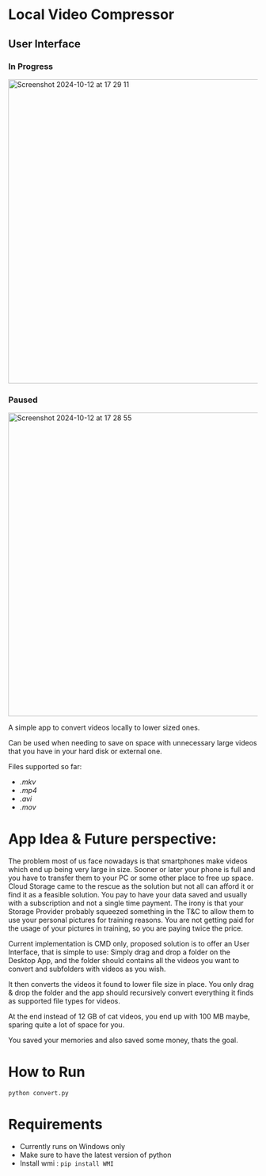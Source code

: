 # Local Video Compressor

## User Interface

### In Progress
<img width="615" alt="Screenshot 2024-10-12 at 17 29 11" src="https://github.com/user-attachments/assets/62096a4f-d9a2-43ee-9ac6-d067d607624d">

### Paused
<img width="614" alt="Screenshot 2024-10-12 at 17 28 55" src="https://github.com/user-attachments/assets/5f7f93ba-901a-4d5a-badc-011abc1329cf">



A simple app to convert videos locally to lower sized ones.

Can be used when needing to save on space with unnecessary large videos that you have in your hard disk or external one.

Files supported so far:

- _.mkv_
- _.mp4_
- _.avi_
- _.mov_

# App Idea & Future perspective:

The problem most of us face nowadays is that smartphones make videos which end up being very large in size. Sooner or later your phone is full and you have to transfer them to your PC or some other place to free up space.
Cloud Storage came to the rescue as the solution but not all can afford it or find it as a feasible solution.
You pay to have your data saved and usually with a subscription and not a single time payment. The irony is that your Storage Provider probably squeezed something in the T&C to allow them to use your personal pictures for training reasons. You are not getting paid for the usage of your pictures in training, so you are paying twice the price.

Current implementation is CMD only, proposed solution is to offer an User Interface, that is simple to use: Simply drag and drop a folder on the Desktop App, and the folder should contains all the videos you want to convert and subfolders with videos as you wish.

It then converts the videos it found to lower file size in place. You only drag & drop the folder and the app should recursively convert everything it finds as supported file types for videos.

At the end instead of 12 GB of cat videos, you end up with 100 MB maybe, sparing quite a lot of space for you.

You saved your memories and also saved some money, thats the goal.

# How to Run

```
python convert.py
```

# Requirements

- Currently runs on Windows only
- Make sure to have the latest version of python
- Install wmi :
  `pip install WMI`
